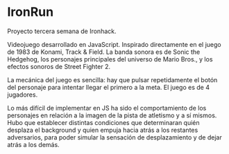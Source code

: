 # IronRun

Proyecto tercera semana de Ironhack.

Videojuego desarrollado en JavaScript. Inspirado directamente en el juego de 1983 de Konami, Track & Field. La banda sonora es de Sonic the Hedgehog, los personajes principales del universo de Mario Bros., y los efectos sonoros de Street Fighter 2.

La mecánica del juego es sencilla: hay que pulsar repetidamente el botón del personaje para intentar llegar el primero a la meta. El juego es de 4 jugadores.

Lo más difícil de implementar en JS ha sido el comportamiento de los personajes en relación a la imagen de la pista de atletismo y a sí mismos. Hubo que establecer distintas condiciones que determinaran quién desplaza el background y quien empuja hacia atrás a los restantes adversarios, para poder simular la sensación de desplazamiento y de dejar atrás a los demás.






    
 
 
